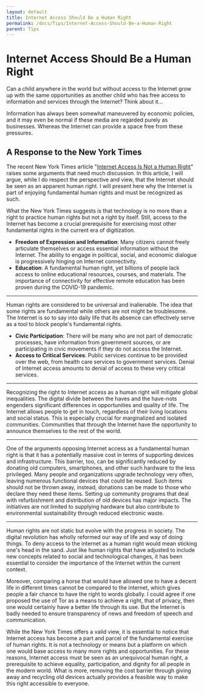 ```yaml
---
layout: default
title: Internet Access Should Be a Human Right
permalink: /docs/Tips/Internet-Access-Should-Be-a-Human-Right
parent: Tips
---
```


# Internet Access Should Be a Human Right

Can a child anywhere in the world but without access to the Internet grow up with the same opportunities as another child who has free access to information and services through the Internet? Think about it...

Information has always been somewhat maneuvered by economic policies, and it may even be normal if these media are regarded purely as businesses. Whereas the Internet can provide a space free from these pressures.

## A Response to the New York Times

The recent New York Times article "[Internet Access Is Not a Human Right](https://www.nytimes.com/2012/01/05/opinion/internet-access-is-not-a-human-right.html)" raises some arguments that need much discussion. In this article, I will argue, while I do respect the perspective and view, that the Internet should be seen as an apparent human right. I will present here why the Internet is part of enjoying fundamental human rights and must be recognized as such.

What the New York Times suggests is that technology is no more than a right to practice human rights but not a right by itself. Still, access to the Internet has become a crucial prerequisite for exercising most other fundamental rights in the current era of digitization.

- **Freedom of Expression and Information**: Many citizens cannot freely articulate themselves or access essential information without the Internet. The ability to engage in political, social, and economic dialogue is progressively hinging on Internet connectivity.
- **Education**: A fundamental human right, yet billions of people lack access to online educational resources, courses, and materials. The importance of connectivity for effective remote education has been proven during the COVID-19 pandemic.

---

Human rights are considered to be universal and inalienable. The idea that some rights are fundamental while others are not might be troublesome. The Internet is so to say into daily life that its absence can effectively serve as a tool to block people's fundamental rights.

- **Civic Participation**: There will be many who are not part of democratic processes, have information from government sources, or are participating in civic movements if they do not access the Internet.
- **Access to Critical Services**: Public services continue to be provided over the web, from health care services to government services. Denial of Internet access amounts to denial of access to these very critical services.

---

Recognizing the right to Internet access as a human right will mitigate global inequalities. The digital divide between the haves and the have-nots engenders significant differences in opportunities and quality of life. The Internet allows people to get in touch, regardless of their living locations and social status. This is especially crucial for marginalized and isolated communities. Communities that through the Internet have the opportunity to announce themselves to the rest of the world.

---

One of the arguments opposing Internet access as a fundamental human right is that it has a potentially massive cost in terms of supporting devices and infrastructure. This barrier, too, can be significantly reduced by donating old computers, smartphones, and other such hardware to the less privileged. Many people and organizations upgrade technology very often, leaving numerous functional devices that could be reused. Such items should not be thrown away, instead, donations can be made to those who declare they need these items. Setting up community programs that deal with refurbishment and distribution of old devices has major impacts. The initiatives are not limited to supplying hardware but also contribute to environmental sustainability through reduced electronic waste.

---

Human rights are not static but evolve with the progress in society. The digital revolution has wholly reformed our way of life and way of doing things. To deny access to the internet as a human right would mean sticking one's head in the sand. Just like human rights that have adjusted to include new concepts related to social and technological changes, it has been essential to consider the importance of the Internet within the current context.

Moreover, comparing a horse that would have allowed one to have a decent life in different times cannot be compared to the internet, which gives people a fair chance to have the right to words globally. I could agree if one proposed the use of Tor as a means to achieve a right, that of privacy, then one would certainly have a better life through its use. But the Internet is badly needed to ensure transparency of news and freedom of speech and communication.

While the New York Times offers a valid view, it is essential to notice that Internet access has become a part and parcel of the fundamental exercise of human rights. It is not a technology or means but a platform on which one would base access to many more rights and opportunities. For these reasons, Internet access must be seen as an unequivocal human right, a prerequisite to achieve equality, participation, and dignity for all people in the modern world. What is more, removing the cost barrier through giving away and recycling old devices actually provides a feasible way to make this right accessible to everyone.
